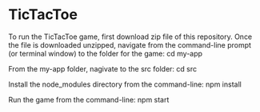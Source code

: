 # TicTacToe

To run the TicTacToe game, first download zip file of this repository. Once the file is downloaded unzipped, navigate from the command-line prompt (or terminal window) to the folder for the game:
cd my-app

From the my-app folder, nagivate to the src folder:
cd src

Install the node_modules directory from the command-line:
npm install

Run the game from the command-line:
npm start
